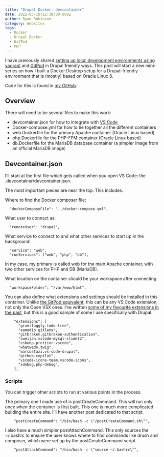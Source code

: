 ```yaml
---
title: "Drupal Docker: devcontainer"
date: 2022-03-18T12:38:00.000Z
author: Ryan Robinson
category: Websites
tags:
  - Docker
  - Drupal Docker
  - GitPod
  - PHP
---
```


I have previously shared [setting up local development environments using vagrant](/websites/vagrant-oracle-linux-vm/) and [GitPod](/tags/gitpod-drupal/) in Drupal friendly ways. This post will start a new mini-series on how I built a Docker Desktop setup for a Drupal-friendly environment that is (mostly) based on Oracle Linux 8.

Code for this is found in [my GitHub](https://github.com/ryan-l-robinson/Drupal-Devcontainer).

## Overview

There will need to be several files to make this work:

- devcontainer.json for how to integrate with [VS Code](/tags/visual-studio-code/)
- Docker-compose.yml for how to tie together all the different containers
- web.Dockerfile for the primary Apache container (Oracle Linux based)
- php.Dockerfile for the PHP-FPM container (Oracle Linux based)
- db.Dockerfile for the MariaDB database container (a simpler image from an official MariaDB image)

## Devcontainer.json

I’ll start at the first file which gets called when you open VS Code: the .devcontainer/devcontainer.json.

The most important pieces are near the top. This includes:

Where to find the Docker composer file:

```devcontainer
  "dockerComposeFile": "../docker-compose.yml",
```

What user to connect as:

```devcontainer
  "remoteUser": "drupal",
```

What service to connect to and what other services to start up in the background:

```devcontainer
  "service": "web",
  "runServices": ["web", "php", "db"],
```

In my case, my primary is called web for the main Apache container, with two other services for PHP and DB (MariaDB).

What location on the container should be your workspace after connecting:

```devcontainer
  "workspaceFolder": "/var/www/html",
```

You can also define what extensions and settings should be installed in this container. Unlike [the GitPod equivalent](/websites/drupal/drupal-gitpod-container-2-gitpod-yml/), this can be any VS Code extension, not only the Open VSX ones. I’ve written [some of my favourite extensions in the past](/websites/favourite-visual-studio-code-extensions/), but this is a good sample of some I use specifically with Drupal:

```devcontainer
    "extensions": [
      "gruntfuggly.todo-tree",
      "eamodio.gitlens",
      "gitkraken.gitkraken-authentication",
      "cweijan.vscode-mysql-client2",
      "esbenp.prettier-vscode",
      "whatwedo.twig",
      "marcostazi.vs-code-drupal",
      "github.copilot",
      "vscode-icons-team.vscode-icons",
      "xdebug.php-debug",
    ],
```

### Scripts

You can trigger other scripts to run at various points in the process.

The primary one I made use of is postCreateCommand. This will run only once when the container is first built. This one is much more complicated building the entire site. I’ll have another post dedicated to that script.

```devcontainer
    "postCreateCommand": "/bin/bash -c \"/postCreateCommand.sh\"",
```

I also have a much simpler postAttachCommand. This only sources the ~/.bashrc to ensure the user knows where to find commands like drush and composer, which were set up by the postCreateCommand script.

```devcontainer
    "postAttachCommand": "/bin/bash -c \"source ~/.bashrc\"",
```
